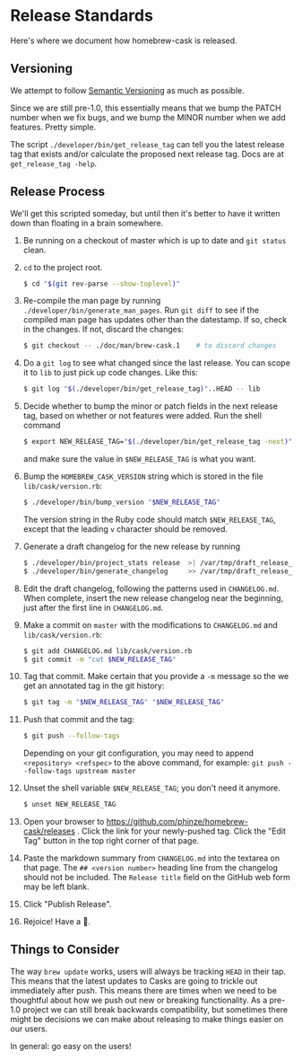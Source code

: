 # Release Standards

Here's where we document how homebrew-cask is released.

## Versioning

We attempt to follow [Semantic Versioning](http://semver.org/) as much as
possible.

Since we are still pre-1.0, this essentially means that we bump the PATCH
number when we fix bugs, and we bump the MINOR number when we add features.
Pretty simple.

The script `./developer/bin/get_release_tag` can tell you the latest release
tag that exists and/or calculate the proposed next release tag.  Docs are at
`get_release_tag -help`.

## Release Process

We'll get this scripted someday, but until then it's better to have it written
down than floating in a brain somewhere.

1. Be running on a checkout of master which is up to date and `git status` clean.
2. `cd` to the project root.

	```bash
	$ cd "$(git rev-parse --show-toplevel)"
	```

3. Re-compile the man page by running `./developer/bin/generate_man_pages`.
   Run `git diff` to see if the compiled man page has updates other than the
   datestamp.  If so, check in the changes.  If not, discard the changes:

	```bash
	$ git checkout -- ./doc/man/brew-cask.1    # to discard changes
	```

4. Do a `git log` to see what changed since the last release. You can scope it
   to `lib` to just pick up code changes.   Like this:

	```bash
	$ git log "$(./developer/bin/get_release_tag)"..HEAD -- lib
	```

5. Decide whether to bump the minor or patch fields in the next release tag,
   based on whether or not features were added.  Run the shell command

	```bash
	$ export NEW_RELEASE_TAG="$(./developer/bin/get_release_tag -next)"; echo "$NEW_RELEASE_TAG"    # or use -next -patch
	```

   and make sure the value in `$NEW_RELEASE_TAG` is what you want.
6. Bump the `HOMEBREW_CASK_VERSION` string which is stored in the file
   `lib/cask/version.rb`:

	```bash
	$ ./developer/bin/bump_version "$NEW_RELEASE_TAG"
	```

   The version string in the Ruby code should match `$NEW_RELEASE_TAG`,
   except that the leading `v` character should be removed.
7. Generate a draft changelog for the new release by running

	```bash
	$ ./developer/bin/project_stats release  >| /var/tmp/draft_release_changelog.md
	$ ./developer/bin/generate_changelog     >> /var/tmp/draft_release_changelog.md
	```

8. Edit the draft changelog, following the patterns used in `CHANGELOG.md`.
   When complete, insert the new release changelog near the beginning, just
   after the first line in `CHANGELOG.md`.
9. Make a commit on `master` with the modifications to `CHANGELOG.md` and
   `lib/cask/version.rb`:

	```bash
	$ git add CHANGELOG.md lib/cask/version.rb
	$ git commit -m "cut $NEW_RELEASE_TAG"
	```

10. Tag that commit.  Make certain that you provide a `-m` message so the we
    get an annotated tag in the git history:

	```bash
	$ git tag -m "$NEW_RELEASE_TAG" "$NEW_RELEASE_TAG"
	```

11. Push that commit and the tag:

	```bash
	$ git push --follow-tags
	```
    Depending on your git configuration, you may need to append `<repository> <refspec>`
    to the above command, for example: `git push --follow-tags upstream master`
12. Unset the shell variable `$NEW_RELEASE_TAG`; you don't need it anymore.

	```bash
	$ unset NEW_RELEASE_TAG
	```

13. Open your browser to <https://github.com/phinze/homebrew-cask/releases> .
    Click the link for your newly-pushed tag. Click the "Edit Tag" button in
    the top right corner of that page.
14. Paste the markdown summary from `CHANGELOG.md` into the textarea on that
    page.  The `## <version number>` heading line from the changelog should
    not be included.  The `Release title` field on the GitHub web form may
    be left blank.
15. Click "Publish Release".
16. Rejoice! Have a :cookie:.

## Things to Consider

The way `brew update` works, users will always be tracking `HEAD` in their tap.
This means that the latest updates to Casks are going to trickle out
immediately after push. This means there are times when we need to be
thoughtful about how we push out new or breaking functionality. As a pre-1.0
project we can still break backwards compatibility, but sometimes there might
be decisions we can make about releasing to make things easier on our users.

In general: go easy on the users!
